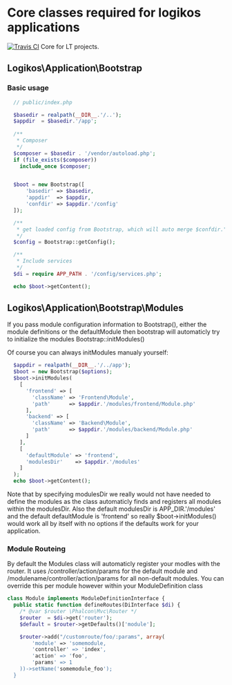 # Core classes required for logikos applications
[![Travis CI](https://img.shields.io/travis/logikostech/core/master.svg)](https://travis-ci.org/logikostech/core)
Core for LT projects.

## Logikos\Application\Bootstrap
### Basic usage
```php
  // public/index.php

  $basedir = realpath(__DIR__.'/..');
  $appdir  = $basedir.'/app';
  
  /**
   * Composer
   */
  $composer = $basedir . '/vendor/autoload.php';
  if (file_exists($composer))
    include_once $composer;


  $boot = new Bootstrap([
      'basedir' => $basedir,
      'appdir'  => $appdir,
      'confdir' => $appdir.'/config'
  ]);

  /**
   * get loaded config from Bootstrap, which will auto merge $confdir."/".getenv('APP_ENV').".php"
   */
  $config = Bootstrap::getConfig();

  /**
   * Include services
   */
  $di = require APP_PATH . '/config/services.php';

  echo $boot->getContent();
```
## Logikos\Application\Bootstrap\Modules
If you pass module configuration information to Bootstrap(), either the module definitions or the defaultModule then bootstrap will automaticly try to initialize the modules Bootstrap::initModules()

Of course you can always initModules manualy yourself:
```php
  $appdir = realpath(__DIR__.'/../app');
  $boot = new Bootstrap($options);
  $boot->initModules(
    [
      'frontend' => [
        'className' => 'Frontend\Module',
        'path'      => $appdir.'/modules/frontend/Module.php'
      ],
      'backend' => [
        'className' => 'Backend\Module',
        'path'      => $appdir.'/modules/backend/Module.php'
      ]
    ],
    [
      'defaultModule' => 'frontend',
      'modulesDir'    => $appdir.'/modules'
    ]
  );
  echo $boot->getContent();
```
Note that by specifying modulesDir we really would not have needed to define the modules as the class automaticly finds and registers all modules within the modulesDir.  Also the default modulesDir is APP_DIR.'/modules' and the default defaultModule is 'frontend' so really $boot->initModules() would work all by itself with no options if the defaults work for your application.

### Module Routeing
By default the Modules class will automaticly register your modles with the router.  It uses /controller/action/params for the default module and /modulename/controller/action/params for all non-default modules.  You can override this per module however within your ModuleDefinition class
```php
class Module implements ModuleDefinitionInterface {
  public static function defineRoutes(DiInterface $di) {
    /* @var $router \Phalcon\Mvc\Router */
    $router  = $di->get('router');
    $default = $router->getDefaults()['module'];

    $router->add("/customroute/foo/:params", array(
        'module' => 'somemodule,
        'controller' => 'index',
        'action' => 'foo',
        'params' => 1
    ))->setName('somemodule_foo');
  }
  
```